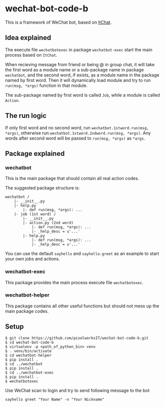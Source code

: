 # wechat-bot-code-b

This is a framework of WeChat bot, based on [ItChat](https://github.com/littlecodersh/ItChat).

## Idea explained

The execute file `wechatbotexec` in package `wechatbot-exec` start the main process based on `ItChat`.

When recieving message from friend or being @ in group chat, it will take the first word as a module name or a sub-package name in package `wechatbot`, and the second word, if exists, as a module name in the package named by first word. Then it will dynamically load module and try to run `run(msg, *args)` function in that module.

The sub-package named by first word is called `Job`, while a module is called `Action`.

## The run logic

If only first word and no second word, run `wechatbot.1stword.run(msg, *args)`, otherwise run `wechatbot.1stword.2ndword.run(msg, *args)`. Any words after second word will be passed to `run(msg, *args)` as `*args`.

## Package explained

### wechatbot

This is the main package that should contain all real action codes.

The suggested package structure is:
```
wechatbot /
    |- __init__.py
    |- help.py
        |- def run(msg, *args): ...
    |- job (1st word) /
        |- __init__.py
        |- action.py (2nd word)
            |- def run(msg, *args): ...
            |- _help_desc = u'...'
        |- help.py
            |- def run(msg, *args): ...
            |- _help_desc = u'...'
```

You can use the default `sayhello` and `sayhello.greet` as an example to start your own jobs and actions.

### wechatbot-exec

This package provides the main process execute file `wechatbotexec`.

### wechatbot-helper

This package contains all other useful functions but should not mess up the main package codes.

## Setup

```
$ git clone https://github.com/pixelworksIT/wechat-bot-code-b.git
$ cd wechat-bot-code-b
$ virtualenv -p <path_of_python_bin> venv
$ . venv/bin/activate
$ cd wechatbot-helper
$ pip install .
$ cd ../wechatbot
$ pip install .
$ cd ../wechatbot-exec
$ pip install .
$ wechatbotexec
```
Use WeChat scan to login and try to send following message to the bot

`sayhello greet "Your Name" -n "Your Nickname"`